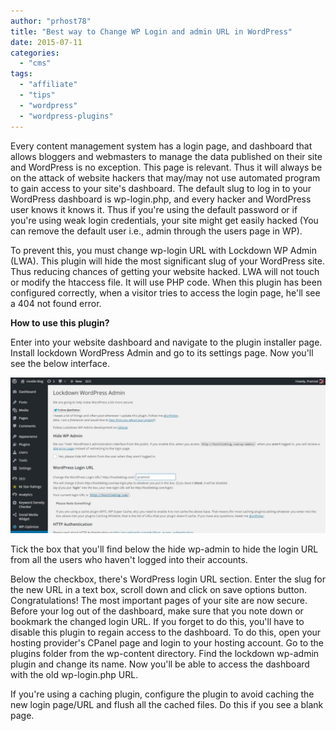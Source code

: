 ```yaml
---
author: "prhost78"
title: "Best way to Change WP Login and admin URL in WordPress"
date: 2015-07-11
categories: 
  - "cms"
tags: 
  - "affiliate"
  - "tips"
  - "wordpress"
  - "wordpress-plugins"
---
```


Every content management system has a login page, and dashboard that allows bloggers and webmasters to manage the data published on their site and WordPress is no exception. This page is relevant. Thus it will always be on the attack of website hackers that may/may not use automated program to gain access to your site's dashboard. The default slug to log in to your WordPress dashboard is wp-login.php, and every hacker and WordPress user knows it knows it. Thus if you're using the default password or if you're using weak login credentials, your site might get easily hacked (You can remove the default user i.e., admin through the users page in WP).

To prevent this, you must change wp-login URL with Lockdown WP Admin (LWA). This plugin will hide the most significant slug of your WordPress site. Thus reducing chances of getting your website hacked. LWA will not touch or modify the htaccess file. It will use PHP code. When this plugin has been configured correctly, when a visitor tries to access the login page, he'll see a 404 not found error.

**How to use this plugin?**

Enter into your website dashboard and navigate to the plugin installer page. Install lockdown WordPress Admin and go to its settings page. Now you'll see the below interface.

![lockdown wordpress admin - change wp login.php url](images/lockdown-wordpress-admin-1024x506.jpg)

Tick the box that you'll find below the hide wp-admin to hide the login URL from all the users who haven't logged into their accounts.

Below the checkbox, there's WordPress login URL section. Enter the slug for the new URL in a text box, scroll down and click on save options button. Congratulations! The most important pages of your site are now secure. Before your log out of the dashboard, make sure that you note down or bookmark the changed login URL. If you forget to do this, you'll have to disable this plugin to regain access to the dashboard. To do this, open your hosting provider's CPanel page and login to your hosting account. Go to the plugins folder from the wp-content directory. Find the lockdown wp-admin plugin and change its name. Now you'll be able to access the dashboard with the old wp-login.php URL.

If you're using a caching plugin, configure the plugin to avoid caching the new login page/URL and flush all the cached files. Do this if you see a blank page.
